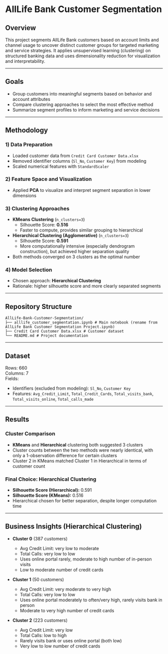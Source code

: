 # AllLife Bank Customer Segmentation

## Overview
This project segments AllLife Bank customers based on account limits and channel usage to uncover distinct customer groups for targeted marketing and service strategies. It applies unsupervised learning (clustering) on structured banking data and uses dimensionality reduction for visualization and interpretability.

---

## Goals
- Group customers into meaningful segments based on behavior and account attributes
- Compare clustering approaches to select the most effective method
- Summarize segment profiles to inform marketing and service decisions

---

## Methodology

### 1) Data Preparation
- Loaded customer data from `Credit Card Customer Data.xlsx`
- Removed identifier columns (`Sl_No`, `Customer Key`) from modeling
- Scaled numerical features with `StandardScaler`

### 2) Feature Space and Visualization
- Applied **PCA** to visualize and interpret segment separation in lower dimensions

### 3) Clustering Approaches
- **KMeans Clustering** (`n_clusters=3`)  
  - Silhouette Score: **0.516**  
  - Faster to compute, provides similar grouping to hierarchical  
- **Hierarchical Clustering (Agglomerative)** (`n_clusters=3`)  
  - Silhouette Score: **0.591**  
  - More computationally intensive (especially dendrogram construction), but achieved higher separation quality  
- Both methods converged on 3 clusters as the optimal number

### 4) Model Selection
- Chosen approach: **Hierarchical Clustering**  
- Rationale: higher silhouette score and more clearly separated segments  

---

## Repository Structure
```
AllLife-Bank-Customer-Segmentation/
├── alllife_customer_segmentation.ipynb # Main notebook (rename from AllLife Bank Customer Segmentation Project.ipynb)
├── Credit Card Customer Data.xlsx # Customer dataset
└── README.md # Project documentation
```

---

## Dataset
Rows: 660  
Columns: 7  
Fields:
- Identifiers (excluded from modeling): `Sl_No`, `Customer Key`
- Features: `Avg_Credit_Limit`, `Total_Credit_Cards`, `Total_visits_bank`, `Total_visits_online`, `Total_calls_made`

---

## Results

### Cluster Comparison
- **KMeans** and **Hierarchical** clustering both suggested 3 clusters  
- Cluster counts between the two methods were nearly identical, with only a 1-observation difference for certain clusters  
- Cluster 2 in KMeans matched Cluster 1 in Hierarchical in terms of customer count  

### Final Choice: Hierarchical Clustering
- **Silhouette Score (Hierarchical):** 0.591  
- **Silhouette Score (KMeans):** 0.516  
- Hierarchical chosen for better separation, despite longer computation time  

---

## Business Insights (Hierarchical Clustering)

- **Cluster 0** (387 customers)  
  - Avg Credit Limit: very low to moderate  
  - Total Calls: very low to low  
  - Uses online portal rarely, moderate to high number of in-person visits  
  - Low to moderate number of credit cards  

- **Cluster 1** (50 customers)  
  - Avg Credit Limit: very moderate to very high  
  - Total Calls: very low to low  
  - Uses online portal moderately to often/very high, rarely visits bank in person  
  - Moderate to very high number of credit cards  

- **Cluster 2** (223 customers)  
  - Avg Credit Limit: very low  
  - Total Calls: low to high  
  - Rarely visits bank or uses online portal (both low)  
  - Very low to low number of credit cards  

